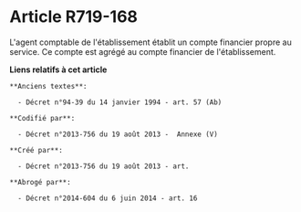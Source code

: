 # Article R719-168

L'agent comptable de l'établissement établit un compte financier propre au service. Ce compte est agrégé au compte financier
de l'établissement.

**Liens relatifs à cet article**

	**Anciens textes**:

	  - Décret n°94-39 du 14 janvier 1994 - art. 57 (Ab)

	**Codifié par**:

	  - Décret n°2013-756 du 19 août 2013 -  Annexe (V)

	**Créé par**:

	  - Décret n°2013-756 du 19 août 2013 - art.

	**Abrogé par**:

	  - Décret n°2014-604 du 6 juin 2014 - art. 16
